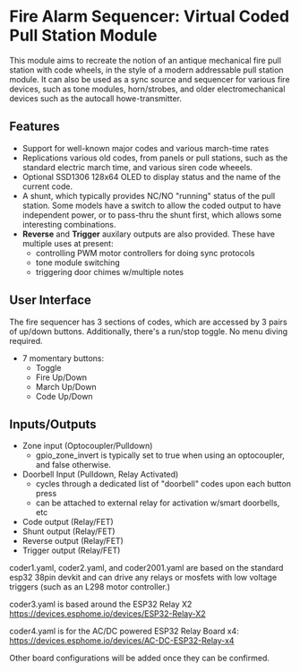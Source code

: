 # Fire Alarm Sequencer: Virtual Coded Pull Station Module
This module aims to recreate the notion of an antique mechanical fire pull station with code wheels, in the style of a modern addressable pull station module. It can also be used as a sync source and sequencer for various fire devices, such as tone modules, horn/strobes, and older electromechanical devices such as the autocall howe-transmitter.


## Features
- Support for well-known major codes and various march-time rates
- Replications various old codes, from panels or pull stations, such as the standard electric march time, and various siren code wheeels.
- Optional SSD1306 128x64 OLED to display status and the name of the current code.
- A shunt, which typically provides NC/NO "running" status of the pull station. Some models have a switch to allow the coded output to have independent power, or to pass-thru the shunt first, which allows some interesting combinations.
- **Reverse** and **Trigger** auxilary outputs are also provided. These have multiple uses at present:
  - controlling PWM motor controllers for doing sync protocols
  - tone module switching
  - triggering door chimes w/multiple notes

## User Interface
The fire sequencer has 3 sections of codes, which are accessed by 3 pairs of up/down buttons. Additionally, there's a run/stop toggle. No menu diving required.
- 7 momentary buttons:
  - Toggle
  - Fire Up/Down
  - March Up/Down
  - Code Up/Down


## Inputs/Outputs
- Zone input (Optocoupler/Pulldown)
  - gpio_zone_invert is typically set to true when using an optocoupler, and false otherwise.
- Doorbell Input (Pulldown, Relay Activated)
  - cycles through a dedicated list of "doorbell" codes upon each button press
  - can be attached to external relay for activation w/smart doorbells, etc
- Code output (Relay/FET)
- Shunt output (Relay/FET)
- Reverse output (Relay/FET)
- Trigger output (Relay/FET)


coder1.yaml, coder2.yaml, and coder2001.yaml are based on the standard esp32 38pin devkit and can drive any relays or mosfets with low voltage triggers (such as an L298 motor controller.)

coder3.yaml is based around the ESP32 Relay X2
https://devices.esphome.io/devices/ESP32-Relay-X2

coder4.yaml is for the AC/DC powered ESP32 Relay Board x4:
https://devices.esphome.io/devices/AC-DC-ESP32-Relay-x4

Other board configurations will be added once they can be confirmed.
